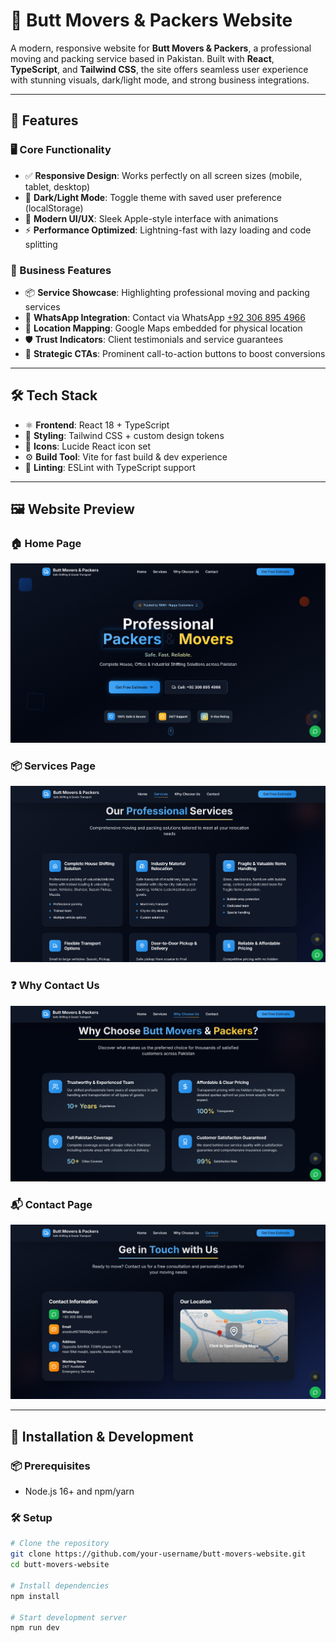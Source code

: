 # 🚛 Butt Movers & Packers Website

A modern, responsive website for **Butt Movers & Packers**, a professional moving and packing service based in Pakistan. Built with **React**, **TypeScript**, and **Tailwind CSS**, the site offers seamless user experience with stunning visuals, dark/light mode, and strong business integrations.

---

## 🌟 Features

### 🖥️ Core Functionality
- ✅ **Responsive Design**: Works perfectly on all screen sizes (mobile, tablet, desktop)
- 🌙 **Dark/Light Mode**: Toggle theme with saved user preference (localStorage)
- 🎨 **Modern UI/UX**: Sleek Apple-style interface with animations
- ⚡ **Performance Optimized**: Lightning-fast with lazy loading and code splitting

### 🧰 Business Features
- 📦 **Service Showcase**: Highlighting professional moving and packing services
- 💬 **WhatsApp Integration**: Contact via WhatsApp [+92 306 895 4966](https://wa.me/923068954966)
- 📍 **Location Mapping**: Google Maps embedded for physical location
- 🛡️ **Trust Indicators**: Client testimonials and service guarantees
- 🚀 **Strategic CTAs**: Prominent call-to-action buttons to boost conversions

---

## 🛠️ Tech Stack

- ⚛️ **Frontend**: React 18 + TypeScript
- 🎨 **Styling**: Tailwind CSS + custom design tokens
- 🧩 **Icons**: Lucide React icon set
- ⚙️ **Build Tool**: Vite for fast build & dev experience
- 🧹 **Linting**: ESLint with TypeScript support

---

## 🖼️ Website Preview

### 🏠 Home Page  
![Home](https://github.com/Hammad-i220628/Travel-Company/blob/main/images/home.png?raw=true)

### 📦 Services Page  
![Services](https://github.com/Hammad-i220628/Travel-Company/blob/main/images/services.png?raw=true)

### ❓ Why Contact Us  
![Why Contact Us](https://github.com/Hammad-i220628/Travel-Company/blob/main/images/why%20contact%20us.png?raw=true)

### 📬 Contact Page  
![Contact](https://github.com/Hammad-i220628/Travel-Company/blob/main/images/contact.png?raw=true)

---

## 🚧 Installation & Development

### 📦 Prerequisites
- Node.js 16+ and npm/yarn

### 🛠️ Setup
```bash
# Clone the repository
git clone https://github.com/your-username/butt-movers-website.git
cd butt-movers-website

# Install dependencies
npm install

# Start development server
npm run dev
